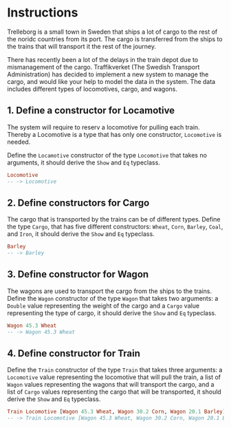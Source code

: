 # Instructions

Trelleborg is a small town in Sweden that ships a lot of cargo to the rest of the noridc countries from its port.
The cargo is transferred from the ships to the trains that will transport it the rest of the journey.

There has recently been a lot of the delays in the train depot due to mismanagement of the cargo.
Traffikverket (The Swedish Transport Administration) has decided to implement a new system to manage the cargo, and would like your help to model the data in the system.
The data includes different types of locomotives, cargo, and wagons.

## 1. Define a constructor for Locamotive

The system will require to reserv a locomotive for pulling each train.
Thereby a Locomotive is a type that has only one constructor, `Locomotive` is needed.

Define the `Locamotive` constructor of the type `Locomotive` that takes no arguments, it should derive the `Show` and `Eq` typeclass.

```haskell
Locomotive 
-- -> Locomotive 
```

## 2. Define constructors for Cargo

The cargo that is transported by the trains can be of different types.
Define the type `Cargo`, that has five different constructors: `Wheat`, `Corn`, `Barley`, `Coal`, and `Iron`, it should derive the `Show` and `Eq` typeclass.

```haskell
Barley
-- -> Barley
```

## 3. Define constructor for Wagon

The wagons are used to transport the cargo from the ships to the trains.
Define the `Wagon` constructor of the type `Wagon` that takes two arguments: a `Double` value representing the weight of the cargo and a `Cargo` value representing the type of cargo, it should derive the `Show` and `Eq` typeclass.

```haskell
Wagon 45.3 Wheat
-- -> Wagon 45.3 Wheat
```

## 4. Define constructor for Train

Define the `Train` constructor of the type `Train` that takes three arguments: a `Locomotive` value representing the locomotive that will pull the train, a list of `Wagon` values representing the wagons that will transport the cargo, and a list of `Cargo` values representing the cargo that will be transported, it should derive the `Show` and `Eq` typeclass.

```haskell
Train Locomotive [Wagon 45.3 Wheat, Wagon 30.2 Corn, Wagon 20.1 Barley]
-- -> Train Locomotive [Wagon 45.3 Wheat, Wagon 30.2 Corn, Wagon 20.1 Barley]
```
